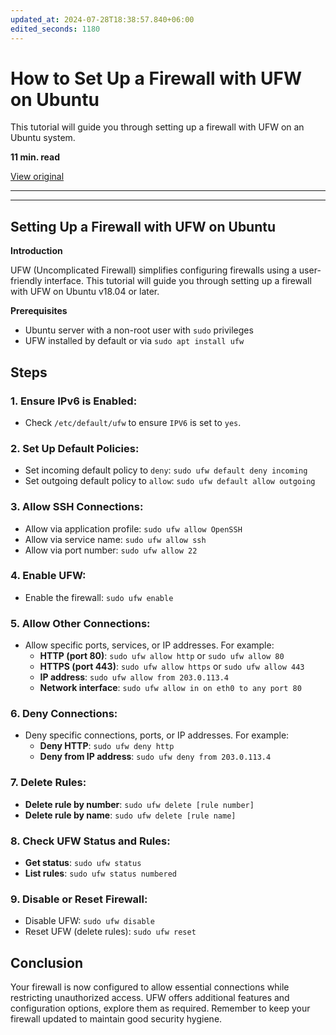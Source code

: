 ```yaml
---
updated_at: 2024-07-28T18:38:57.840+06:00
edited_seconds: 1180
---
```

# How to Set Up a Firewall with UFW on Ubuntu

This tutorial will guide you through setting up a firewall with UFW on an Ubuntu system.

**11 min. read**

[View original](https://www.digitalocean.com/community/tutorials/how-to-set-up-a-firewall-with-ufw-on-ubuntu)

---
---

## Setting Up a Firewall with UFW on Ubuntu

**Introduction**

UFW (Uncomplicated Firewall) simplifies configuring firewalls using a user-friendly interface. This tutorial will guide you through setting up a firewall with UFW on Ubuntu v18.04 or later.

**Prerequisites**
- Ubuntu server with a non-root user with `sudo` privileges
- UFW installed by default or via `sudo apt install ufw`

## Steps

### 1. Ensure IPv6 is Enabled:
   - Check `/etc/default/ufw` to ensure `IPV6` is set to `yes`.

### 2. Set Up Default Policies:
   - Set incoming default policy to `deny`: `sudo ufw default deny incoming`
   - Set outgoing default policy to `allow`: `sudo ufw default allow outgoing`

### 3. Allow SSH Connections:
   - Allow via application profile: `sudo ufw allow OpenSSH`
   - Allow via service name: `sudo ufw allow ssh`
   - Allow via port number: `sudo ufw allow 22`

### 4. Enable UFW:
   - Enable the firewall: `sudo ufw enable`

### 5. Allow Other Connections:
   - Allow specific ports, services, or IP addresses. For example:
     - **HTTP (port 80)**: `sudo ufw allow http` or `sudo ufw allow 80`
     - **HTTPS (port 443)**: `sudo ufw allow https` or `sudo ufw allow 443`
     - **IP address**: `sudo ufw allow from 203.0.113.4`
     - **Network interface**: `sudo ufw allow in on eth0 to any port 80`

### 6. Deny Connections:
   - Deny specific connections, ports, or IP addresses. For example:
     - **Deny HTTP**: `sudo ufw deny http`
     - **Deny from IP address**: `sudo ufw deny from 203.0.113.4`

### 7. Delete Rules:
   - **Delete rule by number**: `sudo ufw delete [rule number]`
   - **Delete rule by name**: `sudo ufw delete [rule name]`

### 8. Check UFW Status and Rules:
   - **Get status**: `sudo ufw status`
   - **List rules**: `sudo ufw status numbered`

### 9. Disable or Reset Firewall:
   - Disable UFW: `sudo ufw disable`
   - Reset UFW (delete rules): `sudo ufw reset`

## Conclusion

Your firewall is now configured to allow essential connections while restricting unauthorized access. UFW offers additional features and configuration options, explore them as required. Remember to keep your firewall updated to maintain good security hygiene.
 